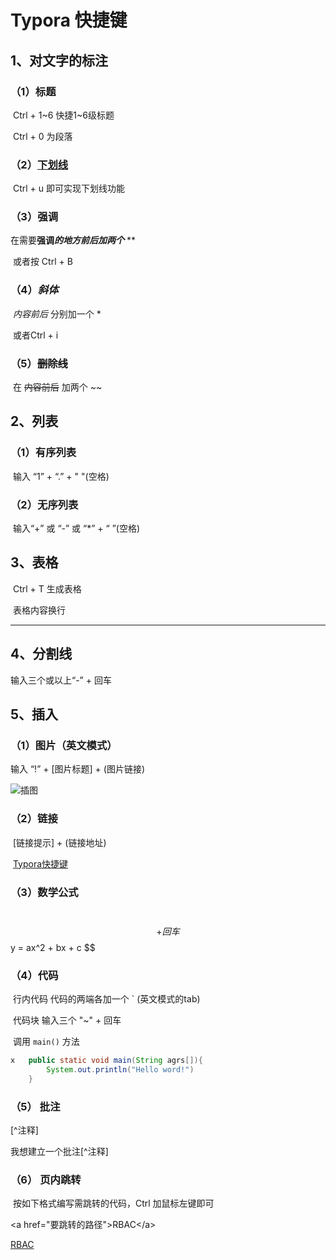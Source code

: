 # Typora 快捷键

## 1、对文字的标注

### （1）标题

​	Ctrl + 1~6 快捷1~6级标题

​	Ctrl + 0 为段落

### （2）<u>下划线</u>

​	Ctrl + u 即可实现下划线功能

### （3）**强调**

​	在需要**强调*****的地方前后加两个*** **

​	或者按 Ctrl + B

### （4）*斜体*

​	*内容前后*  分别加一个 *

​	或者Ctrl + i  

### （5）~~删除线~~

​	在 ~~内容前后~~ 加两个 ~~

## 2、列表

### （1）有序列表

​	输入 “1” + “.” + " "(空格)

### （2）无序列表

​	输入“+” 或 “-” 或 “*” + “ ”(空格)

## 3、表格

​	Ctrl + T 生成表格

​	表格内容换行  <br/>

---



## 4、分割线

输入三个或以上“-” + 回车

## 5、插入

### （1）图片（英文模式）

输入 “!” + [图片标题] + (图片链接)

![插图](https://img-blog.csdn.net/20180414232539825?watermark/2/text/aHR0cHM6Ly9ibG9nLmNzZG4ubmV0L21pbmd6aHVvXzEyNg==/font/5a6L5L2T/fontsize/400/fill/I0JBQkFCMA==/dissolve/70)

### （2）链接

​	[链接提示] + (链接地址)

​	[Typora快捷键](https://blog.csdn.net/mingzhuo_126/article/details/79941450)

### （3）数学公式

​	$$ + 回车
$$
y = ax^2 + bx + c
$$

### （4）代码

​	行内代码 代码的两端各加一个 ` (英文模式的tab)

​	代码块 输入三个 "~" + 回车

​	调用 `main()` 方法

~~~java
x 	public static void main(String agrs[]){    
    	System.out.println("Hello word!")
	}
~~~

### （5） 批注

[^注释]

我想建立一个批注[^注释]

### （6） 页内跳转

​	按如下格式编写需跳转的代码，Ctrl 加鼠标左键即可

<a href=\"要跳转的路径\">RBAC\</a>

<a href="#5、插入">RBAC</a>



